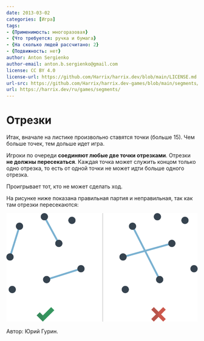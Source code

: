 ```yaml
---
date: 2013-03-02
categories: [Игра]
tags:
- {Применимость: многоразовая}
- {Что требуется: ручка и бумага}
- {На сколько людей рассчитано: 2}
- {Подвижность: нет}
author: Anton Sergienko
author-email: anton.b.sergienko@gmail.com
license: CC BY 4.0
license-url: https://github.com/Harrix/harrix.dev/blob/main/LICENSE.md
url-src: https://github.com/Harrix/harrix.dev-games/blob/main/segments/segments.md
url: https://harrix.dev/ru/games/segments/
---
```


# Отрезки

Итак, вначале на листике произвольно ставятся точки (больше 15). Чем больше точек, тем дольше идет игра.

Игроки по очереди **соединяют любые две точки отрезками**. Отрезки **не должны пересекаться**. Каждая точка может служить концом только одно отрезка, то есть от одной точки не может идти больше одного отрезка.

Проигрывает тот, кто не может сделать ход.

На рисунке ниже показана правильная партия и неправильная, так как там отрезки пересекаются:

![Пример игровой ситуации](img/game.svg)

Автор: Юрий Гурин.
